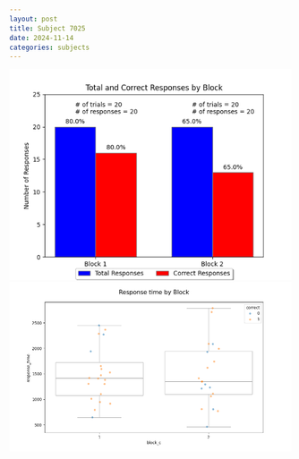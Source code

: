 ```yaml
---
layout: post
title: Subject 7025
date: 2024-11-14
categories: subjects
---
```


![](data/7025/run-8/7025_ATS_responses.png)
![](data/7025/run-8/7025_ATS_rt.png)
